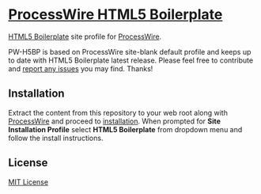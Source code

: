 # [ProcessWire HTML5 Boilerplate](https://processwire.com/modules/html5-boilerplate/)

[HTML5 Boilerplate](https://html5boilerplate.com) site profile for [ProcessWire](https://processwire.com).

PW-H5BP is based on ProcessWire site-blank default profile and keeps up to date with HTML5 Boilerplate latest release. Please feel free to contribute and [report any issues](https://github.com/BlowbackDesign/PW-H5BP/issues) you may find. Thanks!

## Installation

Extract the content from this repository to your web root along with [ProcessWire](https://github.com/ryancramerdesign/ProcessWire) and proceed to [installation](https://github.com/ryancramerdesign/ProcessWire#installation). When prompted for **Site Installation Profile** select **HTML5 Boilerplate** from dropdown menu and follow the install instructions.

## License

[MIT License](https://opensource.org/license/mit/)
